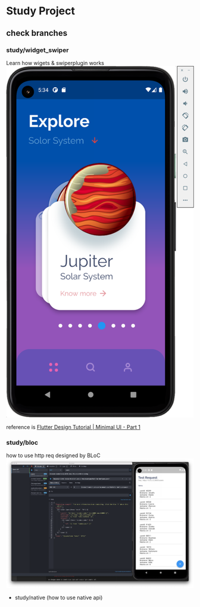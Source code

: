# Study Project

## check branches
### study/widget_swiper 
Learn how wigets & swiperplugin works
![](./assets/00_study_widtets.png)

reference is [Flutter Design Tutorial | Minimal UI - Part 1](https://www.youtube.com/watch?v=neXfa4J752A)

### study/bloc 
how to use http req designed by BLoC
![](./assets/01_study_bloc.png)

 - study/native (how to use native api)
